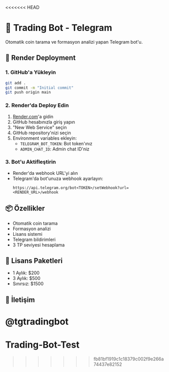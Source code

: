 <<<<<<< HEAD
# 🤖 Trading Bot - Telegram

Otomatik coin tarama ve formasyon analizi yapan Telegram bot'u.

## 🚀 Render Deployment

### 1. GitHub'a Yükleyin
```bash
git add .
git commit -m "Initial commit"
git push origin main
```

### 2. Render'da Deploy Edin
1. [Render.com](https://render.com)'a gidin
2. GitHub hesabınızla giriş yapın
3. "New Web Service" seçin
4. GitHub repository'nizi seçin
5. Environment variables ekleyin:
   - `TELEGRAM_BOT_TOKEN`: Bot token'ınız
   - `ADMIN_CHAT_ID`: Admin chat ID'niz

### 3. Bot'u Aktifleştirin
- Render'da webhook URL'yi alın
- Telegram'da bot'unuza webhook ayarlayın:
  ```
  https://api.telegram.org/bot<TOKEN>/setWebhook?url=<RENDER_URL>/webhook
  ```

## 📦 Özellikler
- Otomatik coin tarama
- Formasyon analizi
- Lisans sistemi
- Telegram bildirimleri
- 3 TP seviyesi hesaplama

## 🔑 Lisans Paketleri
- 1 Aylık: $200
- 3 Aylık: $500
- Sınırsız: $1500

## 💬 İletişim
@tgtradingbot 
=======
# Trading-Bot-Test
>>>>>>> fb81bf1919c1c18379c002f9e266a74437e82152
